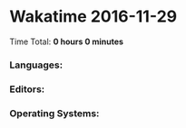 # Wakatime 2016-11-29

Time Total: **0 hours 0 minutes**

### Languages:

### Editors:

### Operating Systems:


